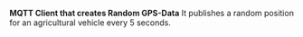 **MQTT Client that creates Random GPS-Data**
It publishes a random position for an agricultural vehicle every 5 seconds.
